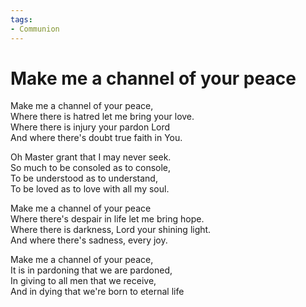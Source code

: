 ```yaml
---
tags:
- Communion
---
```


# Make me a channel of your peace  

Make me a channel of your peace,  
Where there is hatred let me bring your love.  
Where there is injury your pardon Lord  
And where there's doubt true faith in You.  

Oh Master grant that I may never seek.  
So much to be consoled as to console,  
To be understood as to understand,  
To be loved as to love with all my soul.  

Make me a channel of your peace  
Where there's despair in life let me bring hope.  
Where there is darkness, Lord your shining light.  
And where there's sadness, every joy.  

Make me a channel of your peace,  
It is in pardoning that we are pardoned,  
In giving to all men that we receive,  
And in dying that we're born to eternal life
